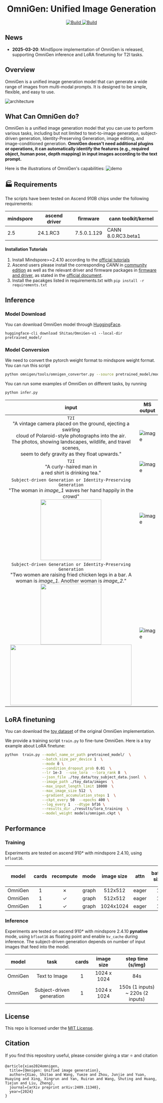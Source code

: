 <h1 align="center">OmniGen: Unified Image Generation</h1>


<p align="center">
    <a href="https://vectorspacelab.github.io/OmniGen/">
        <img alt="Build" src="https://img.shields.io/badge/Project%20Page-OmniGen-yellow">
    </a>
    <a href="https://arxiv.org/abs/2409.11340">
            <img alt="Build" src="https://img.shields.io/badge/arXiv%20paper-2409.11340-b31b1b.svg">
    </a>


</p>



## News
- **2025-03-20**: MindSpore implementation of OmniGen is released, supporting OmniGen inference and LoRA finetuning for T2I tasks.

## Overview

OmniGen is a unified image generation model that can generate a wide range of images from multi-modal prompts. It is designed to be simple, flexible, and easy to use.

![architecture](https://github.com/itruonghai/mindone-asset/blob/main/omnigen/architecture.png?raw=true)


## What Can OmniGen do?

OmniGen is a unified image generation model that you can use to perform various tasks, including but not limited to text-to-image generation, subject-driven generation, Identity-Preserving Generation, image editing, and image-conditioned generation. **OmniGen doesn't need additional plugins or operations, it can automatically identify the features (e.g., required object, human pose, depth mapping) in input images according to the text prompt.**

Here is the illustrations of OmniGen's capabilities:
![demo](https://github.com/itruonghai/mindone-asset/blob/main/omnigen/demo_cases.png?raw=true)


## 🏭 Requirements

The scripts have been tested on Ascend 910B chips under the following requirements:

| mindspore | ascend driver | firmware | cann toolkit/kernel |
| --------- | ------------- | -------- | ------------------- |
| 2.5  | 24.1.RC3 | 7.5.0.1.129 | CANN 8.0.RC3.beta1 |

#### Installation Tutorials

1. Install Mindspore>=2.4.10 according to the [official tutorials](https://www.mindspore.cn/install)
2. Ascend users please install the corresponding *CANN* in [community edition](https://www.hiascend.com/developer/download/community/result?module=cann&cann=8.0.RC3.beta1) as well as the relevant driver and firmware packages in [firmware and driver](https://www.hiascend.com/hardware/firmware-drivers/community), as stated in the [official document](https://www.mindspore.cn/install/#%E5%AE%89%E8%A3%85%E6%98%87%E8%85%BEai%E5%A4%84%E7%90%86%E5%99%A8%E9%85%8D%E5%A5%97%E8%BD%AF%E4%BB%B6%E5%8C%85).
3. Install the pacakges listed in requirements.txt with `pip install -r requirements.txt`


## Inference

### Model Download

You can download OmniGen model through [HuggingFace](https://huggingface.co/Shitao/OmniGen-v1).

```
huggingface-cli download Shitao/OmniGen-v1 --local-dir pretrained_model/
```

### Model Conversion

We need to convert the pytorch weight format to mindspore weight format. You can run this script

```bash
python omnigen/tools/omnigen_converter.py --source pretrained_model/model.safetensors --target ./models/omnigen.ckpt
```

You can run some examples of OmniGen on different tasks, by running
```bash
python infer.py
```

| input                                        | MS output                                                                                                                                    |
| :----------------------------------------------: | ---------------------------------------------------------------------------------------------------------------------------------------------- |
| `T2I`  <br /> "A vintage camera placed on the ground, ejecting a swirling  <br /> cloud of Polaroid-style photographs  into the air.  <br />The photos, showing landscapes, wildlife, and travel scenes,  <br /> seem to defy gravity as they float upwards."  | ![image](https://github.com/itruonghai/mindone-asset/blob/main/omnigen/docs_img/T2I_1.png?raw=true) |
|`T2I`  <br /> "A curly-haired man in <br /> a red shirt is drinking tea." | ![image](https://github.com/itruonghai/mindone-asset/blob/main/omnigen/docs_img/T2I_2.png?raw=true) |
|``Subject-driven Generation or Identity-Preserving Generation``  <br /> "The woman in *image_1* waves her hand happily in the crowd" <br /> <img src="https://github.com/itruonghai/mindone-asset/blob/main/omnigen/docs_img/ID_in_1.png?raw=true" width="200" height="200" />|![image](https://github.com/itruonghai/mindone-asset/blob/main/omnigen/docs_img/ID_out_1.png?raw=true) |
|``Subject-driven Generation or Identity-Preserving Generation``  <br /> "Two women are raising fried chicken legs in a bar. A woman is *image_1*. Another woman is *image_2*." <br /> <img src="https://github.com/itruonghai/mindone-asset/blob/main/omnigen/docs_img/ID_in_21.png?raw=true" width="200" height="200" /> <img src="https://github.com/itruonghai/mindone-asset/blob/main/omnigen/docs_img/ID_in_22.png?raw=true" width="400" height="200" />|![image](https://github.com/itruonghai/mindone-asset/blob/main/omnigen/docs_img/ID_out_2.png?raw=true) |


## LoRA finetuning

You can download the [toy dataset](https://github.com/VectorSpaceLab/OmniGen/tree/main/toy_data) of the original OmniGen implementation.

We provide a training script `train.py` to fine-tune OmniGen.
Here is a toy example about LoRA finetune:
```bash
python  train.py --model_name_or_path pretrained_model/  \
                 --batch_size_per_device 1  \
                 --mode 0 \
                 --condition_dropout_prob 0.01  \
                 --lr 1e-3  --use_lora  --lora_rank 8  \
                 --json_file ./toy_data/toy_subject_data.jsonl  \
                 --image_path ./toy_data/images  \
                 --max_input_length_limit 18000  \
                 --max_image_size 512  \
                 --gradient_accumulation_steps 1  \
                 --ckpt_every 50  --epochs 400 \
                 --log_every 1  --dtype bf16 \
                 --results_dir ./results/lora_training  \
                 --model_weight models/omnigen.ckpt \
```


## Performance

### Training
Experiments are tested on ascend 910* with mindspore 2.4.10, using `bfloat16`.

| model     | cards | recompute      | mode  | image size | attn  | batch size | step time (s/step) |
|---------------|:-------:|:-------:|:-----------:|:------------:|:------------:|:------------:|:--------------------:|
| OmniGen       | 1     | ✗| graph     | 512x512    | eager | 1                    | 0.33               |
| OmniGen       | 1     | ✓| graph     | 512x512    | eager | 1                    | 0.42              |
| OmniGen    | 1     | ✓|graph     | 1024x1024    | eager | 1                   | 3.2               |
### Inference
Experiments are tested on ascend 910* with mindspore 2.4.10 **pynative** mode, using `bfloat16` as floating point and enable `kv_cache` during inference. The subject-driven generation depends on number of input images that feed into the model.

| model     | task | cards   | image size |  step time (s/img) |
|---------------|:-------:|:-----------:|:------------:|:------------:|
| OmniGen       | Text to Image | 1     | 1024 x 1024    |  84s   |
| OmniGen       | Subject-driven generation | 1  |  1024 x 1024    |  150s (1 inputs) ~ 220s (2 inputs)  |

## License
This repo is licensed under the [MIT License](LICENSE).


## Citation
If you find this repository useful, please consider giving a star ⭐ and citation
```
@article{xiao2024omnigen,
  title={Omnigen: Unified image generation},
  author={Xiao, Shitao and Wang, Yueze and Zhou, Junjie and Yuan, Huaying and Xing, Xingrun and Yan, Ruiran and Wang, Shuting and Huang, Tiejun and Liu, Zheng},
  journal={arXiv preprint arXiv:2409.11340},
  year={2024}
}
```
